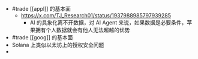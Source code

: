 - #trade [[appl]] 的基本面
	- https://x.com/TJ_Research01/status/1937988985797939285
		- AI 的具象化离不开数据，对 AI Agent 来说，如果数据是必要条件，苹果拥有个人数据就会有他人无法超越的优势
- #trade [[goog]] 的基本面
- Solana 上类似以太坊上的授权安全问题
-